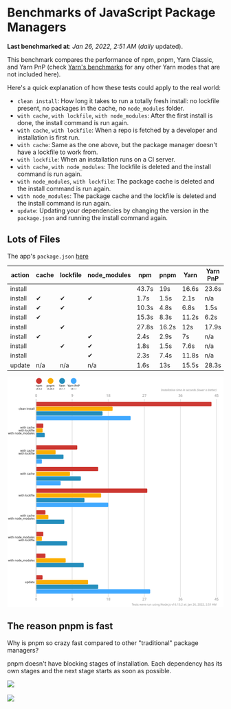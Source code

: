 # Benchmarks of JavaScript Package Managers

**Last benchmarked at**: _Jan 26, 2022, 2:51 AM_ (_daily_ updated).

This benchmark compares the performance of npm, pnpm, Yarn Classic, and Yarn PnP (check [Yarn's benchmarks](https://yarnpkg.com/benchmarks) for any other Yarn modes that are not included here).

Here's a quick explanation of how these tests could apply to the real world:

- `clean install`: How long it takes to run a totally fresh install: no lockfile present, no packages in the cache, no `node_modules` folder.
- `with cache`, `with lockfile`, `with node_modules`: After the first install is done, the install command is run again.
- `with cache`, `with lockfile`: When a repo is fetched by a developer and installation is first run.
- `with cache`: Same as the one above, but the package manager doesn't have a lockfile to work from.
- `with lockfile`: When an installation runs on a CI server.
- `with cache`, `with node_modules`: The lockfile is deleted and the install command is run again.
- `with node_modules`, `with lockfile`: The package cache is deleted and the install command is run again.
- `with node_modules`: The package cache and the lockfile is deleted and the install command is run again.
- `update`: Updating your dependencies by changing the version in the `package.json` and running the install command again.

## Lots of Files

The app's `package.json` [here](https://github.com/pnpm/pnpm.github.io/blob/main/benchmarks/fixtures/alotta-files/package.json)

| action  | cache | lockfile | node_modules| npm | pnpm | Yarn | Yarn PnP |
| ---     | ---   | ---      | ---         | --- | ---  | ---  | ---      |
| install |       |          |             | 43.7s | 19s | 16.6s | 23.6s |
| install | ✔     | ✔        | ✔           | 1.7s | 1.5s | 2.1s | n/a |
| install | ✔     | ✔        |             | 10.3s | 4.8s | 6.8s | 1.5s |
| install | ✔     |          |             | 15.3s | 8.3s | 11.2s | 6.2s |
| install |       | ✔        |             | 27.8s | 16.2s | 12s | 17.9s |
| install | ✔     |          | ✔           | 2.4s | 2.9s | 7s | n/a |
| install |       | ✔        | ✔           | 1.8s | 1.5s | 7.6s | n/a |
| install |       |          | ✔           | 2.3s | 7.4s | 11.8s | n/a |
| update  | n/a | n/a | n/a | 1.6s | 13s | 15.5s | 28.3s |

![Graph of the alotta-files results](../../static/img/benchmarks/alotta-files.svg)

## The reason pnpm is fast

Why is pnpm so crazy fast compared to other "traditional" package managers?

pnpm doesn't have blocking stages of installation. Each dependency has its own stages and the next stage starts as soon as possible.

![](/img/installation-stages-of-other-pms.png)

![](/img/installation-stages-of-pnpm.jpg)